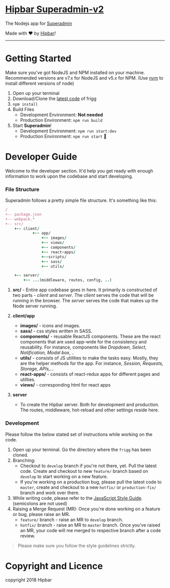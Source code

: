 # [Hipbar Superadmin-v2](https://bitbucket.org/hipbar-dev/frigg)

The Nodejs app for [Superadmin](https://friggs.amebae21.hasura-app.io)

Made with :heart: by [Hipbar](http://hipbar.com)!

-----
# Getting Started
Make sure you've got NodeJS and NPM installed on your machine. Recommended versions are v7.x for NodeJS and v5.x for NPM. (Use [nvm](https://github.com/creationix/nvm) to install different versions of node)


1. Open up your terminal
1. Download/Clone the [latest code](https://bitbucket.org/hipbar-dev/frigg) of frigg
1. `npm install`
1. Build Files
   - Development Environment: **Not needed**
   - Production Environment: `npm run build`
1. Start **Superadmin**!
   - Development Environment: `npm run start:dev`
   - Production Environment: `npm run start` :tada:

# Developer Guide
Welcome to the developer section. It'd help you get ready with enough information to work upon the codebase and start developing.

### File Structure
Superadmin follows a pretty simple file structure. It's something like this:

```ruby
/
+-- package.json
+-- webpack.*
+-- src/
    +-- client/
            +-- app/
                +-- images/
                +-- views/
                +-- components/
                +-- react-apps/
                +--scripts/
            	+-- sass/
            	+-- utils/

    +-- server/
        +-- ...(middleware, routes, config, ..)
```
1. **src/** - Entire app codebase goes in here. It primarily is constructed of two parts - *client* and *server*. The *client* serves the code that will be running in the browser. The *server* serves the code that makes up the Node server running.
1. **client/app**
      - **images/** - icons and images.
      - **sass/** - css styles written in SASS.
      - **components/** - reusable ReactJS components. These are the react components that are used app-wide for the consistency and reusability. For instance, components like *Dropdown, Select, Notification, Modal box, ..*
      - **utils/** - consists of JS utilities to make the tasks easy. Mostly, they are the helper methods for the app. For instance, *Session, Requests, Storage, APIs,...*
      - **react-apps/** - consists of react-redux apps for different pages and utilties.
      - **views/** - corresponding html for react apps

1. **server**
   -  To create the Hipbar server. Both for development and production. The routes, middleware, hot-reload and other settings reside here.

### Development
Please follow the below stated set of instructions while working on the code.

1. Open up your terminal. Go the directory where the `frigg` has been cloned.
1. Branching:
   - Checkout to `develop` branch if you're not there, yet. Pull the latest code. Create and checkout to new `feature/` branch based on `develop` to start working on a new feature.
   - If you're working on a production bug, please pull the latest code to `master`, create and checkout to a new `hotfix/` or `production-fix/` branch and work over there.
1. While writing code, please refer to the [JavaScript Style Guide](https://github.com/airbnb/javascript). (semicolons are not used)
1. Raising a Merge Request (MR): Once you're done working on a feature or bug, please raise an MR.
   - `feature/` branch - raise an MR to `develop` branch.
   - `hotfix/` branch - raise an MR to `master` branch.
  Once you've raised an MR, your code will me merged to respective branch after a code review.
> Please make sure you follow the style guidelines strictly.

# Copyright and Licence
copyright 2018 Hipbar
